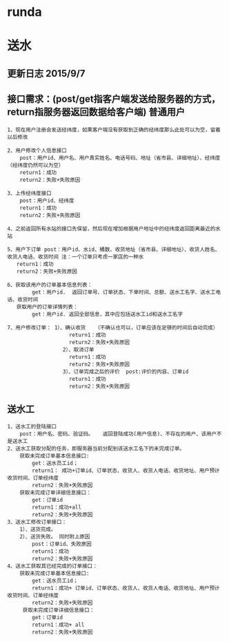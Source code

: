 # runda
送水
====
更新日志 2015/9/7
-------
接口需求：(post/get指客户端发送给服务器的方式，return指服务器返回数据给客户端)
普通用户
-------
	1、现在用户注册会发送经纬度，如果客户端没有获取到正确的经纬度那么此处可以为空，留着以后修改

	2、用户修改个人信息接口
	    post：用户id、用户名、用户真实姓名、电话号码、地址（省市县、详细地址）、经纬度（经纬度仍然可以为空）
	    return1：成功
	    return2：失败+失败原因

	3、上传经纬度接口
	    post：用户id、经纬度
	    return1：成功
        return2：失败+失败原因

	4、之前返回所有水站的接口先保留，然后现在增加根据用户地址中的经纬度返回距离最近的水站

	5、用户下订单 post：用户id、水id、桶数、收货地址（省市县、详细地址）、收货人姓名、收货人电话、收货时间 注：一个订单只考虑一家店的一种水
	   return1：成功
	   return2：失败+失败原因

	6、获取该用户的订单基本信息列表：
	        get：用户id.  返回订单号、订单状态、下单时间、总额、送水工名字、送水工电话、收货时间
	   获取用户的订单详情列表：
	        get：用户id. 返回全部信息，其中应包括送水工id和送水工名字

	7、用户修改订单： 1）、确认收货   （不确认也可以，订单应该在足够的时间后自动完成）
	                    return1：成功
	                    return2：失败+失败原因
			          2）、取消订单
			            return1：成功
                        return2：失败+失败原因
			          3）、订单完成之后的评价  post:评价的内容、订单id
			            return1：成功
                        return2：失败+失败原因


送水工
-------
	1、送水工的登陆接口
	    post：用户名、密码、验证码。   返回登陆成功(用户信息)、不存在的用户、该用户不是送水工
	2、送水工获取分配的任务，即服务器当前分配到该送水工名下的未完成订单。
	    获取未完成订单基本信息接口:
	        get：送水员工id；
	        return1： 成功+订单id、订单状态、收货人、收货人电话、收货地址、用户预计收货时间、订单经纬度
	        return2：失败+失败原因
		获取未完成订单详细信息接口：
		    get：订单id
		    return1：成功+all
		    return2：失败+失败原因
	3、送水工修改订单接口：
	    1）、送货完成。
		2）、送货失败。 同时附上原因
		    post：订单id、失败原因
		    return1：成功
            return2：失败+失败原因
	4、送水工获取其已经完成的订单接口：
	    获取未完成订单基本信息接口:
	        get：送水员工id；
	        return1：成功+ 订单id、订单状态、收货人、收货人电话、收货地址、用户预计收货时间、订单经纬度
	        return2：失败+失败原因
		 获取未完成订单详细信息接口：
		    get：订单id
		    return1：成功+ all
            return2：失败+失败原因


